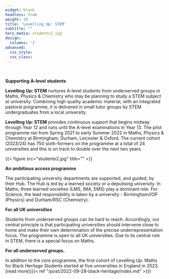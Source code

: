 ```yaml
---
widget: blank
headless: true
weight: 10
title: 'Levelling Up: STEM'
subtitle: ""
hero_media: students2.jpg
design:
  columns: '1'
advanced:
  css_style:
  css_class:
---
```

&nbsp;

**Supporting A-level students**

**Levelling Up: STEM** nurtures A-level students from underserved groups in Maths, Physics & Chemistry who may be planning to study a STEM subject at university. Combining high quality academic material, with an integrated pastoral programme, it is delivered in small tutor groups by STEM undergraduates from a local university.

**Levelling Up: STEM** provides continuous support that begins midway through Year 12 and runs until the A-level examinations in Year 13. The pilot programme ran from Spring 2021 to early Summer 2022 in Maths, Physics & Chemistry at Birmingham, Durham, Leicester & Oxford. The current cohort (2023/24) has 750 sixth-formers on the programme at a total of 24 universities and this is on track to double over the next two years.


{{< figure src="students2.jpg" title="" >}}

**An ambitious access programme**

The participating university departments are supported, and guided, by their Hub. The Hub is  led by a learned society or a deputising university. In Maths, three learned societies (LMS, IMA, EMS) play a dominant role. For Science, the lead responsibility is taken by a university - Birmingham/IOP (Physics) and Durham/RSC (Chemistry).

**For all UK universities**

Students from underserved groups can be hard to reach. Accordingly, our central principle is that participating universities should intervene close to home and make their own determination of the precise underrepresentation focus. The programme is open to all UK universities. Due to its central role in STEM, there is a special focus on Maths.

**For all underserved groups.**

In addition to the core programme, the first cohort of Levelling Up: Maths for Black Heritage Students started at five universities in England in 2023. [read more]({{< ref "/post/2022-09-28-black-heritage/index.md" >}})
